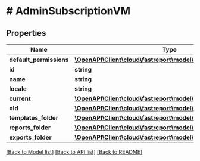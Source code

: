 # # AdminSubscriptionVM

## Properties

Name | Type | Description | Notes
------------ | ------------- | ------------- | -------------
**default_permissions** | [**\OpenAPI\Client\cloud\fastreport\model\DefaultPermissions**](DefaultPermissions.md) |  | [optional]
**id** | **string** |  | [optional]
**name** | **string** |  | [optional]
**locale** | **string** |  | [optional]
**current** | [**\OpenAPI\Client\cloud\fastreport\model\SubscriptionPeriodVM**](SubscriptionPeriodVM.md) |  | [optional]
**old** | [**\OpenAPI\Client\cloud\fastreport\model\SubscriptionPeriodVM[]**](SubscriptionPeriodVM.md) |  | [optional]
**templates_folder** | [**\OpenAPI\Client\cloud\fastreport\model\SubscriptionFolder**](SubscriptionFolder.md) |  | [optional]
**reports_folder** | [**\OpenAPI\Client\cloud\fastreport\model\SubscriptionFolder**](SubscriptionFolder.md) |  | [optional]
**exports_folder** | [**\OpenAPI\Client\cloud\fastreport\model\SubscriptionFolder**](SubscriptionFolder.md) |  | [optional]

[[Back to Model list]](../../README.md#models) [[Back to API list]](../../README.md#endpoints) [[Back to README]](../../README.md)
